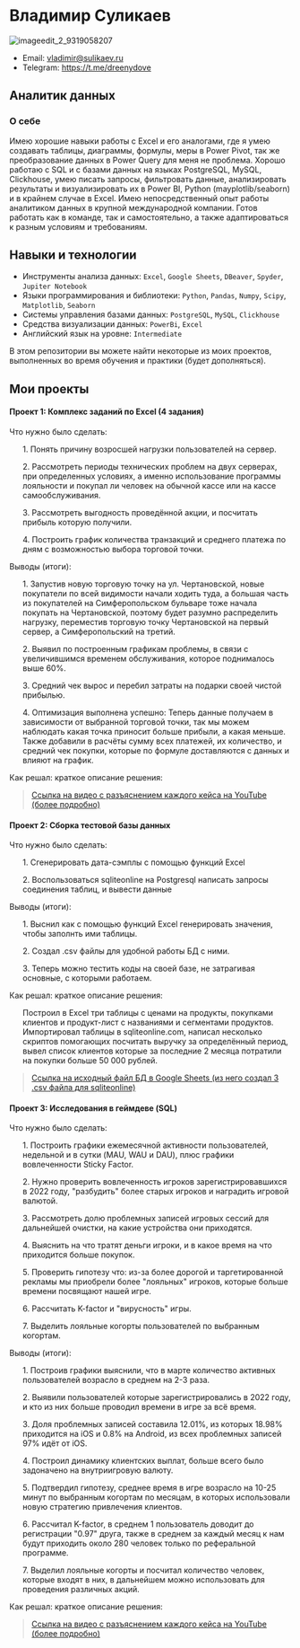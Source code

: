 # Владимир Суликаев 
![imageedit_2_9319058207](https://github.com/VladimirSulikaev/summary/assets/150725281/a6c871c0-a9a3-48c7-b0cf-ad9ab04661a3)

- Email: vladimir@sulikaev.ru
- Telegram: https://t.me/dreenydove

## Аналитик данных

### О себе 

Имею хорошие навыки работы с Excel и его аналогами, где я умею создавать таблицы, диаграммы, формулы, меры в Power Pivot, так же преобразование данных в Power Query для меня не проблема. Хорошо работаю с SQL и с базами данных на языках PostgreSQL, MySQL, Clickhouse, умею писать запросы, фильтровать данные, анализировать результаты и визуализировать их в Power BI, Python (mayplotlib/seaborn) и в крайнем случае в Excel. Имею непосредственный опыт работы аналитиком данных в крупной международной компании. Готов работать как в команде, так и самостоятельно, а также адаптироваться к разным условиям и требованиям.

## Навыки и технологии
- Инструменты анализа данных: ``Excel``, ``Google Sheets``, ``DBeaver``, ``Spyder``, ``Jupiter Notebook``
- Языки программирования и библиотеки: ``Python``, ``Pandas``, ``Numpy``, ``Scipy``, ``Matplotlib``, ``Seaborn``
- Системы управления базами данных: ``PostgreSQL``, ``MySQL``, ``Clickhouse``
- Средства визуализации данных: ``PowerBi``, ``Excel``
- Английский язык на уровне: ``Intermediate``

В этом репозитории вы можете найти некоторые из моих проектов, выполненных во время обучения и практики (будет дополняться).
<br>

## Мои проекты
#### Проект 1: Комплекс заданий по Excel (4 задания)

<p>Что нужно было сделать:<p>

<ol>

<p> 1. Понять причину возросшей нагрузки пользователей на сервер. </p>
<p> 2. Рассмотреть периоды технических проблем на двух серверах, при определенных условиях, а именно использование программы лояльности и покупал ли человек на обычной кассе или на кассе самообслуживания.</p>
<p> 3. Рассмотреть выгодность проведённой акции, и посчитать прибыль которую получили. </p>
<p> 4. Построить график количества транзакций и среднего платежа по дням с возможностью выбора торговой точки. </p>

</ol>

<p>Выводы (итоги):<p>

<ol>

<p> 1. Запустив новую торговую точку на ул. Чертановской, новые покупатели по всей видимости начали ходить туда, а большая часть из покупателей на Симферопольском бульваре тоже начала покупать на Чертановской, поэтому будет разумно распределить нагрузку, переместив торговую точку Чертановской на первый сервер, а Симферопольский на третий. </p>
<p> 2. Выявил по построенным графикам проблемы, в связи с увеличившимся временем обслуживания, которое поднималось выше 60%. </p>
<p> 3. Средний чек вырос и перебил затраты на подарки своей чистой прибылью. </p>
<p> 4. Оптимизация выполнена успешно: Теперь данные получаем в зависимости от выбранной торговой точки, так мы можем наблюдать какая точка приносит больше прибыли, а какая меньше.
Также добавили в расчёты сумму всех платежей, их количество, и средний чек покупки, которые по формуле доставляются с данных и влияют на график. </p>
</ol>

<p> Как решал: краткое описание решения: </p>

> <a href="https://youtu.be/mQ5jHFjSQNA?si=x8RbixMC_DtVjV9I">Ссылка на видео с разъяснением каждого кейса на YouTube (более подробно)</a>

#### Проект 2: Сборка тестовой базы данных

<p> Что нужно было сделать: </p>

<ol>

<p> 1. Сгенерировать дата-сэмплы с помощью функций Excel </p>
<p> 2. Воспользоваться sqliteonline на Postgresql написать запросы соединения таблиц, и вывести данные </p>

</ol>

<p> Выводы (итоги): </p>

<ol> 
  
<p> 1. Выснил как с помощью функций Excel генерировать значения, чтобы заполнть ими таблицы. </p>
<p> 2. Создал .csv файлы для удобной работы БД с ними. </p>
<p> 3. Теперь можно тестить коды на своей базе, не затрагивая основные, с которыми работаем. </p>

</ol>

<p> Как решал: краткое описание решения: </p>

<ol> Построил в Excel три таблицы с ценами на продукты, покупками клиентов и продукт-лист с названиями и сегментами продуктов. Импортировал таблицы в sqliteonline.com, написал несколько скриптов помогающих посчитать выручку за определённый период, вывел список клиентов которые за последние 2 месяца потратили на покупки больше 50 000 рублей. </ol>

> <a href="https://docs.google.com/spreadsheets/d/1y_QszM6TqXtx8qt5ZaN0iQ0RGP2bjiWztiBEuIKIk4A/edit?usp=sharing">Ссылка на исходный файл БД в Google Sheets (из него создал 3 .csv файла для sqliteonline) </a>

#### Проект 3: Исследования в геймдеве (SQL)

<p>Что нужно было сделать:<p>

<ol>

<p> 1. Построить графики ежемесячной активности пользователей, недельной и в сутки (MAU, WAU и DAU), плюс графики вовлеченности Sticky Factor. </p>
<p> 2. Нужно проверить вовлеченность игроков зарегистрировавшихся в 2022 году, "разбудить" более старых игроков и наградить игровой валютой. </p>
<p> 3. Рассмотреть долю проблемных записей игровых сессий для дальнейшей очистки, на какие устройства они приходятся. </p>
<p> 4. Выяснить на что тратят деньги игроки, и в какое время на что приходится больше покупок. </p>
<p> 5. Проверить гипотезу что: из-за более дорогой и таргетированной рекламы мы приобрели более "лояльных" игроков, которые больше времени посвящают нашей игре. </p>
<p> 6. Рассчитать K-factor и "вирусность" игры. </p>
<p> 7. Выделить лояльные когорты пользователей по выбранным когортам. </p>

</ol>

<p>Выводы (итоги):<p>

<ol>

<p> 1. Построив графики выяснили, что в марте количество активных пользователей возрасло в среднем на 2-3 раза. </p>
<p> 2. Выявили пользователей которые зарегистрировались в 2022 году, и кто из них больше проводил времени в игре за всё время. </p>
<p> 3. Доля проблемных записей составила 12.01%, из которых 18.98% приходится на iOS и 0.8% на Android, из всех проблемных записей 97% идёт от iOS. </p>
<p> 4. Построил динамику клиентских выплат, больше всего было задоначено на внутриигровую валюту. </p>
<p> 5. Подтвердил гипотезу, среднее время в игре возрасло на 10-25 минут по выбранным когортам по месяцам, в которых использовали новую стратегию привлечения клиентов. </p>
<p> 6. Рассчитал K-factor, в среднем 1 пользователь доводит до регистрации "0.97" друга, также в среднем за каждый месяц к нам будут приходить около 280 человек только по реферальной программе. </p>
<p> 7. Выделил лояльные когорты и посчитал количество человек, которые входят в них, в дальнейшем можно использовать для проведения различных акций. </p>

</ol>

<p> Как решал: краткое описание решения: </p>

> <a href="https://youtu.be/PwAE9W_19KI?si=0RXfYwele5kSs8Vo">Ссылка на видео с разъяснением каждого кейса на YouTube (более подробно) </a>
